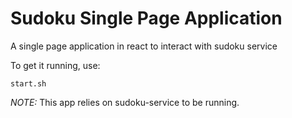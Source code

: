 
# Sudoku Single Page Application

A single page application in react to interact with sudoku service

To get it running, use:

```
start.sh
```

*NOTE:* This app relies on sudoku-service to be running.
